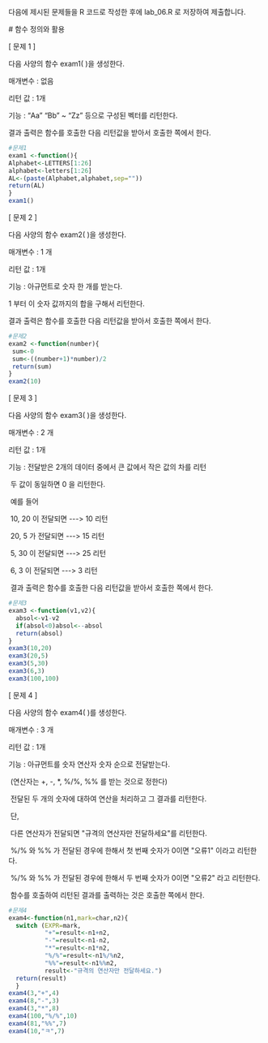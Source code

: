 다음에 제시된 문제들을 R 코드로 작성한 후에 lab_06.R 로 저장하여 제출합니다.

 \# 함수 정의와 활용

 

[ 문제 1 ]

다음 사양의 함수 exam1( )을 생성한다.

   매개변수 : 없음

   리턴 값 : 1개

  기능 : “Aa” “Bb” ~ “Zz” 등으로 구성된 벡터를 리턴한다.

결과 출력은 함수를 호출한 다음 리턴값을 받아서 호출한 쪽에서 한다.

  ```R
#문제1
exam1 <-function(){
  Alphabet<-LETTERS[1:26]
  alphabet<-letters[1:26]
  AL<-(paste(Alphabet,alphabet,sep=""))
  return(AL)
}
exam1()
  ```

[ 문제 2 ]

다음 사양의 함수 exam2( )을 생성한다.

   매개변수 : 1 개

   리턴 값 : 1개

  기능 : 아규먼트로 숫자 한 개를 받는다. 

1 부터 이 숫자 값까지의 합을 구해서 리턴한다.

결과 출력은 함수를 호출한 다음 리턴값을 받아서 호출한 쪽에서 한다.

 ```R
#문제2
exam2 <-function(number){
  sum<-0
  sum<-((number+1)*number)/2
  return(sum)
}
exam2(10)
 ```

[ 문제 3 ]

다음 사양의 함수 exam3( )을 생성한다.

   매개변수 : 2 개

   리턴 값 : 1개

  기능 : 전달받은 2개의 데이터 중에서 큰 값에서 작은 값의 차를 리턴

​      두 값이 동일하면 0 을 리턴한다.

​      예를 들어

​      10, 20 이 전달되면 ---> 10 리턴

​      20, 5 가 전달되면 ---> 15 리턴

​      5, 30 이 전달되면 ---> 25 리턴

​      6, 3 이 전달되면 ---> 3 리턴

​      결과 출력은 함수를 호출한 다음 리턴값을 받아서 호출한 쪽에서 한다.

```R
#문제3
exam3 <-function(v1,v2){
  absol<-v1-v2
  if(absol<0)absol<--absol
  return(absol)
}
exam3(10,20)
exam3(20,5)
exam3(5,30)
exam3(6,3)
exam3(100,100)
```

 [ 문제 4 ]

다음 사양의 함수 exam4( )를 생성한다.

   매개변수 : 3 개

  리턴 값 : 1개

기능 : 아규먼트를 숫자 연산자 숫자 순으로 전달받는다.

​      (연산자는 +, -, *, %/%, %% 를 받는 것으로 정한다)

​      전달된 두 개의 숫자에 대하여 연산을 처리하고 그 결과를 리턴한다.

​      단,

​      다른 연산자가 전달되면 "규격의 연산자만 전달하세요"를 리턴한다.

​      %/% 와 %% 가 전달된 경우에 한해서 첫 번째 숫자가 0이면 "오류1" 이라고 리턴한다.

​      %/% 와 %% 가 전달된 경우에 한해서 두 번째 숫자가 0이면 "오류2" 라고 리턴한다.

​      함수를 호출하여 리턴된 결과를 출력하는 것은 호출한 쪽에서 한다.

```R
#문제4
exam4<-function(n1,mark=char,n2){
  switch (EXPR=mark,
          "+"=result<-n1+n2,
          "-"=result<-n1-n2,
          "*"=result<-n1*n2,
          "%/%"=result<-n1%/%n2,
          "%%"=result<-n1%%n2,
          result<-"규격의 연산자만 전달하세요.")
  return(result)
  }
exam4(3,"+",4)
exam4(8,"-",3)
exam4(3,"*",8)
exam4(100,"%/%",10)
exam4(81,"%%",7)
exam4(10,"ㅋ",7)
```



 